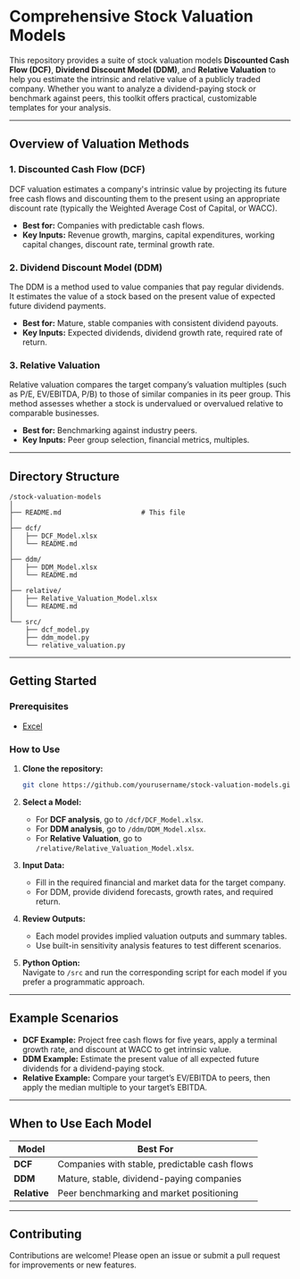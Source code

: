 # Comprehensive Stock Valuation Models

This repository provides a suite of stock valuation models **Discounted Cash Flow (DCF)**, **Dividend Discount Model (DDM)**, and **Relative Valuation** to help you estimate the intrinsic and relative value of a publicly traded company. Whether you want to analyze a dividend-paying stock or benchmark against peers, this toolkit offers practical, customizable templates for your analysis.

---

## Overview of Valuation Methods

### 1. Discounted Cash Flow (DCF)

DCF valuation estimates a company's intrinsic value by projecting its future free cash flows and discounting them to the present using an appropriate discount rate (typically the Weighted Average Cost of Capital, or WACC).  
- **Best for:** Companies with predictable cash flows.
- **Key Inputs:** Revenue growth, margins, capital expenditures, working capital changes, discount rate, terminal growth rate.

### 2. Dividend Discount Model (DDM)

The DDM is a method used to value companies that pay regular dividends. It estimates the value of a stock based on the present value of expected future dividend payments.  
- **Best for:** Mature, stable companies with consistent dividend payouts.
- **Key Inputs:** Expected dividends, dividend growth rate, required rate of return.

### 3. Relative Valuation

Relative valuation compares the target company’s valuation multiples (such as P/E, EV/EBITDA, P/B) to those of similar companies in its peer group. This method assesses whether a stock is undervalued or overvalued relative to comparable businesses.  
- **Best for:** Benchmarking against industry peers.
- **Key Inputs:** Peer group selection, financial metrics, multiples.

---

## Directory Structure

```
/stock-valuation-models
│
├── README.md                    # This file
│
├── dcf/
│   ├── DCF_Model.xlsx
│   └── README.md
│
├── ddm/
│   ├── DDM_Model.xlsx
│   └── README.md
│
├── relative/
│   ├── Relative_Valuation_Model.xlsx
│   └── README.md
│
└── src/
    ├── dcf_model.py
    ├── ddm_model.py
    └── relative_valuation.py
```

---

## Getting Started

### Prerequisites

- [Excel](https://www.microsoft.com/en/microsoft-365/excel)

### How to Use

1. **Clone the repository:**
    ```bash
    git clone https://github.com/yourusername/stock-valuation-models.git
    ```

2. **Select a Model:**
    - For **DCF analysis**, go to `/dcf/DCF_Model.xlsx`.
    - For **DDM analysis**, go to `/ddm/DDM_Model.xlsx`.
    - For **Relative Valuation**, go to `/relative/Relative_Valuation_Model.xlsx`.

3. **Input Data:**
    - Fill in the required financial and market data for the target company.
    - For DDM, provide dividend forecasts, growth rates, and required return.

4. **Review Outputs:**
    - Each model provides implied valuation outputs and summary tables.
    - Use built-in sensitivity analysis features to test different scenarios.

5. **Python Option:**  
   Navigate to `/src` and run the corresponding script for each model if you prefer a programmatic approach.

---

## Example Scenarios

- **DCF Example:** Project free cash flows for five years, apply a terminal growth rate, and discount at WACC to get intrinsic value.
- **DDM Example:** Estimate the present value of all expected future dividends for a dividend-paying stock.
- **Relative Example:** Compare your target’s EV/EBITDA to peers, then apply the median multiple to your target’s EBITDA.

---

## When to Use Each Model

| Model                | Best For                                      |
|----------------------|-----------------------------------------------|
| **DCF**              | Companies with stable, predictable cash flows |
| **DDM**              | Mature, stable, dividend-paying companies     |
| **Relative**         | Peer benchmarking and market positioning      |

---

## Contributing

Contributions are welcome! Please open an issue or submit a pull request for improvements or new features.
